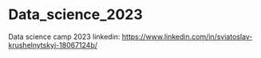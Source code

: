# Data_science_2023
Data science camp 2023
linkedin: https://www.linkedin.com/in/sviatoslav-krushelnytskyi-18067124b/
